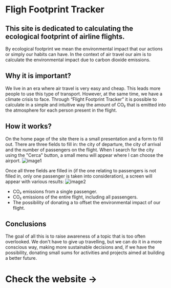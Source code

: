 # Fligh Footprint Tracker

## This site is dedicated to calculating the ecological footprint of airline flights.

By ecological footprint we mean the environmental impact that our actions or simply our habits can have. In the context of air travel our aim is to calculate the environmental impact due to carbon dioxide emissions.

## Why it is important?

We live in an era where air travel is very easy and cheap.
This leads more people to use this type of transport.
However, at the same time, we have a climate crisis to face.
Through “Flight Footprint Tracker” it is possible to calculate in a simple and intuitive way the amount of CO₂ that is emitted into the atmosphere for each person present in the flight.

## How it works?

On the home page of the site there is a small presentation and a form to fill out.
There are three fields to fill in: the city of departure, the city of arrival and the number of passengers on the flight. When I search for the city using the "Cerca" button, a small menu will appear where I can choose the airport.
![image1](https://github.com/fanz0/Flight-Footprint-Tracker/assets/99316714/1934064f-5f15-42ee-9a44-ba193af6d1be)


Once all three fields are filled in (if the one relating to passengers is not filled in, only one passenger is taken into consideration), a screen will appear with various results:
![image2](https://github.com/fanz0/Flight-Footprint-Tracker/assets/99316714/ffcd831f-599f-4e2d-8665-e63b9dcd8560)


- CO₂ emissions from a single passenger.
- CO₂ emissions of the entire flight, including all passengers.
- The possibility of donating a to offset the environmental impact of our flight.

## Conclusions

The goal of all this is to raise awareness of a topic that is too often overlooked. We don't have to give up travelling, but we can do it in a more conscious way, making more sustainable decisions and, if we have the possibility, donating small sums for activities and projects aimed at building a better future.

# Check the website ->
